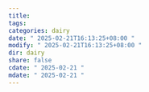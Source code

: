 ```yaml
---
title: 
tags: 
categories: dairy
date: " 2025-02-21T16:13:25+08:00 "
modify: " 2025-02-21T16:13:25+08:00 "
dir: dairy
share: false
cdate: " 2025-02-21 "
mdate: " 2025-02-21 "
---
```

